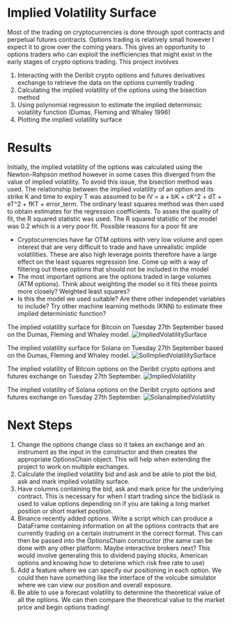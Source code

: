 # Implied Volatility Surface
Most of the trading on cryptocurrencies is done through spot contracts and perpetual futures contracts. Options trading is relatively small however I expect it to grow over the coming years. This gives an opportunity to options traders who can exploit the inefficiencies that might exist in the early stages of crypto options trading. This project involves
1. Interacting with the Deribit crypto options and futures derivatives exchange to retrieve the data on the options currently trading
2. Calculating the implied volatility of the options using the bisection method
3. Using polynomial regression to estimate the implied determinsic volatility function (Dumas, Fleming and Whaley 1996)
4. Plotting the implied volatility surface

# Results
Initially, the implied volatility of the options was calculated using the Newton-Rahpson method however in some cases this diverged from the value of implied volatility. To avoid this issue, the bisection method was used. The relationship between the implied volatility of an option and its strike K and time to expiry T was assumed to be
IV = a + bK + cK^2 + dT + eT^2 + fKT + error_term. The ordinary least squares method was then used to obtain estimates for the regression coefficients. To asses the quality of fit, the R squared statistic was used. The R squared statistic of the model was 0.2 which is a very poor fit. Possible reasons for a poor fit are
- Cryptocurrencies have far OTM options with very low volume and open interest that are very difficult to trade and have unrealistic implide volatilities. These are also high leverage points therefore have a large effect on the least squares regression line. Come up with a way of filtering out these options that should not be included in the model
- The most important options are the options traded in large volumes (ATM options). Think about weighting the model so it fits these points more closely? Weighted least squares?
- Is this the model we used suitable? Are there other independet variables to include? Try other machine learning methods (KNN) to estimate thee implied deterministic function?

The implied volatility surface for Bitcoin on Tuesday 27th September based on the Dumas, Fleming and Whaley model.
![ImpliedVolatilitySurface](https://user-images.githubusercontent.com/108612856/192565158-d5fe556d-c6ce-4907-a9aa-fb8bee1c624c.png)

The implied volatility surface for Solana on Tuesday 27th September based on the Dumas, Fleming and Whaley model.
![SolImpliedVolatilitySurface](https://user-images.githubusercontent.com/108612856/192576998-e3696f27-0092-4889-91a3-238734f40b5c.png)

The implied volatility of Bitcoin options on the Deribit crypto options and futures exchange on Tuesday 27th September.
![ImpliedVolatility](https://user-images.githubusercontent.com/108612856/192574703-698578d4-8163-4761-b5ba-d8c511c05d41.png)

The implied volatility of Solana options on the Deribit crypto options and futures exchange on Tuesday 27th September.
![SolanaImpliedVolatility](https://user-images.githubusercontent.com/108612856/192577049-fe4f5d41-0e3f-4040-9bf8-22c86f5bcbdf.png)


# Next Steps
1. Change the options change class so it takes an exchange and an instrument as the input in the constructor and then creates the appropriate OptionsChain object. This will help when extending the project to work on multiple exchanges.
2. Calculate the implied volatility bid and ask and be able to plot the bid, ask and mark implied volatility surface.
3. Have columns containing the bid, ask and mark price for the underlying contract. This is necessary for when I start trading since the bid/ask is used to value options depending on if you are taking a long market position or short market position.
4. Binance recently added options. Write a script which can produce a DataFrame containing information on all the options contracts that are currently trading on a certain instrument in the correct format. This can then be passed into the OptionsChain
constructor (the same can be done with any other platform. Maybe interactive brokers next? This would involve generaling this to dividend paying stocks, American options and knowing how to deterime which risk free rate to use)
5. Add a feature where we can specify our positioning in each option. We could then have something like the interface of the volcube simulator where we can view our position and overall exposure.
6. Be able to use a forecast volatility to determine the theoretical value of all the options. We can then compare the theoretical value to the market price and begin options trading!
